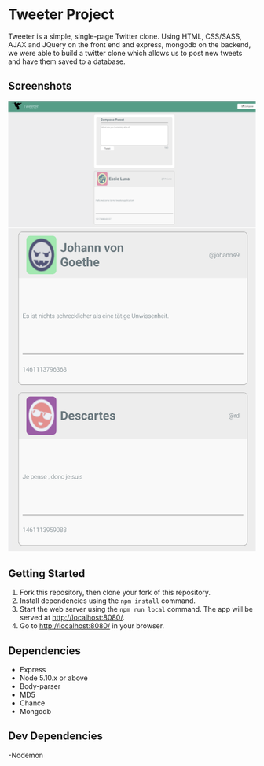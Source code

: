 # Tweeter Project

Tweeter is a simple, single-page Twitter clone. Using HTML, CSS/SASS, AJAX and JQuery on the front end and express, mongodb on the backend, we were able to build a twitter clone which allows us to post new tweets and have them saved to a database.

## Screenshots
!["Main Home Page"](https://github.com/Willdta/tweeter/blob/master/docs/homepage.png?raw=true)
!["New Tweet UI"](https://github.com/Willdta/tweeter/blob/master/docs/newTweetui.png?raw=true)

## Getting Started

1. Fork this repository, then clone your fork of this repository.
2. Install dependencies using the `npm install` command.
3. Start the web server using the `npm run local` command. The app will be served at <http://localhost:8080/>.
4. Go to <http://localhost:8080/> in your browser.

## Dependencies

- Express
- Node 5.10.x or above
- Body-parser
- MD5
- Chance
- Mongodb

## Dev Dependencies

-Nodemon
